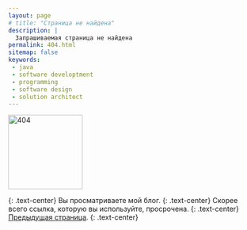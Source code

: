```yaml
---
layout: page
# title: "Страница не найдена"
description: |
  Запрашиваемая страница не найдена
permalink: 404.html
sitemap: false
keywords:
 - java
 - software developtment
 - programming
 - software design
 - solution architect
---
```


<p><img src="{{ site.baseurl }}/img/404.png" alt="404" width="150" height="150"></p>
{: .text-center}
Вы просматриваете мой блог.
{: .text-center}
Скорее всего ссылка, которую вы используйте, просрочена.
{: .text-center}
<a href="javascript:history.back()" class="btn-link shadow-text animasi-in-zoom">Предыдущая страница</a>.
{: .text-center}